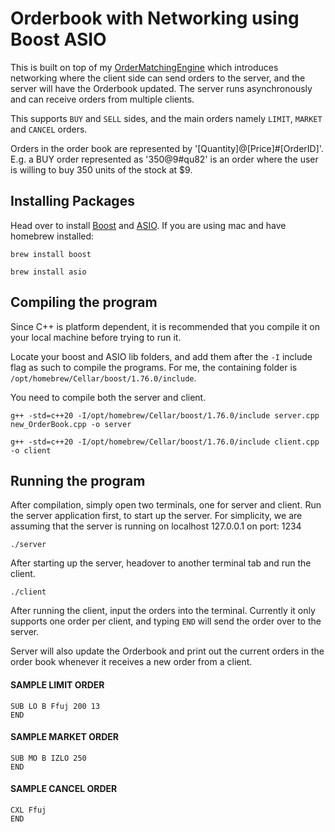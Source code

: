 # Orderbook with Networking using Boost ASIO 

This is built on top of my [OrderMatchingEngine](https://github.com/ngqinzhe/Order_Matching_Engine) which introduces networking where the client side can send orders to the server, and the server will have the Orderbook updated. The server runs asynchronously and can receive orders from multiple clients.

This supports `BUY` and `SELL` sides, and the main orders namely `LIMIT`, `MARKET` and `CANCEL` orders.

Orders in the order book are represented by '[Quantity]@[Price]#[OrderID]'. E.g. a BUY order represented as '350@9#qu82' is an order where the user is willing to buy 350 units of the stock at $9.

## Installing Packages
Head over to install [Boost](https://www.boost.org/) and [ASIO](https://think-async.com/). If you are using mac and have homebrew installed:
```
brew install boost
```
```
brew install asio
```

## Compiling the program
Since C++ is platform dependent, it is recommended that you compile it on your local machine before trying to run it.

Locate your boost and ASIO lib folders, and add them after the `-I` include flag as such to compile the programs. For me, the containing folder is `/opt/homebrew/Cellar/boost/1.76.0/include`. 

You need to compile both the server and client.
```
g++ -std=c++20 -I/opt/homebrew/Cellar/boost/1.76.0/include server.cpp new_OrderBook.cpp -o server
```
```
g++ -std=c++20 -I/opt/homebrew/Cellar/boost/1.76.0/include client.cpp -o client
```

## Running the program
After compilation, simply open two terminals, one for server and client. Run the server application first, to start up the server. For simplicity, we are assuming that the server is running on localhost 127.0.0.1 on port: 1234

```
./server
```

After starting up the server, headover to another terminal tab and run the client.
```
./client
```

After running the client, input the orders into the terminal. Currently it only supports one order per client, and typing `END` will send the order over to the server.

Server will also update the Orderbook and print out the current orders in the order book whenever it receives a new order from a client. 


#### SAMPLE LIMIT ORDER
```
SUB LO B Ffuj 200 13
END
```

#### SAMPLE MARKET ORDER
```
SUB MO B IZLO 250
END
```

#### SAMPLE CANCEL ORDER
```
CXL Ffuj
END
```

